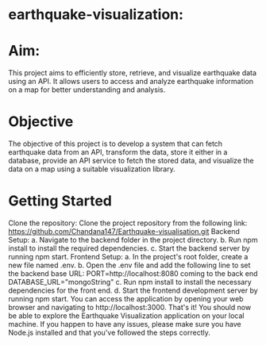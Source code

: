 # earthquake-visualization:
# Aim:
This project aims to efficiently store, retrieve, and visualize earthquake data using an API. It allows users to access and analyze earthquake information on a map for better understanding and analysis.

# Objective
The objective of this project is to develop a system that can fetch earthquake data from an API, transform the data, store it either in a database, provide an API service to fetch the stored data, and visualize the data on a map using a suitable visualization library.

# Getting Started
Clone the repository: Clone the project repository from the following link: https://github.com/Chandana147/Earthquake-visualisation.git
Backend Setup: a. Navigate to the backend folder in the project directory. 
b. Run npm install to install the required dependencies. 
c. Start the backend server by running npm start.
Frontend Setup: a. In the project's root folder, create a new file named .env. 
b. Open the .env file and add the following line to set the backend base URL: PORT=http://localhost:8080  coming to the back end DATABASE_URL="mongoString"
c. Run npm install to install the necessary dependencies for the front end. 
d. Start the frontend development server by running npm start.
You can access the application by opening your web browser and navigating to http://localhost:3000.
That's it! You should now be able to explore the Earthquake Visualization application on your local machine. If you happen to have any issues, please make sure you have Node.js installed and that you've followed the steps correctly.
